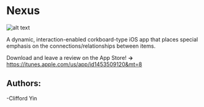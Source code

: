 # Nexus

![alt text](https://github.com/cliffdawg/Nexus/Nexus/Resources/Assets.xcassets/Nexus.imageset/cliff.png)

A dynamic, interaction-enabled corkboard-type iOS app that places special emphasis on the connections/relationships between items.

Download and leave a review on the App Store! **->** https://itunes.apple.com/us/app/id1453509120&mt=8

## Authors:
-Clifford Yin
